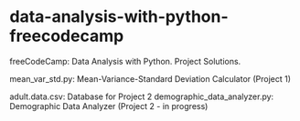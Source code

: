 # data-analysis-with-python-freecodecamp
freeCodeCamp: Data Analysis with Python. Project Solutions.

mean_var_std.py: Mean-Variance-Standard Deviation Calculator (Project 1)

adult.data.csv: Database for Project 2
demographic_data_analyzer.py: Demographic Data Analyzer (Project 2 - in progress)
